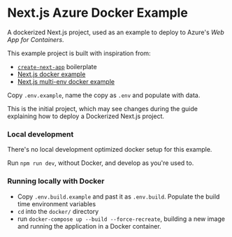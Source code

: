 # Next.js Azure Docker Example

A dockerized Next.js project, used as an example to deploy to Azure's _Web App for Containers_.

This example project is built with inspiration from:

- [`create-next-app`](https://nextjs.org/docs/api-reference/create-next-app) boilerplate
- [Next.js docker example](https://github.com/vercel/next.js/blob/canary/examples/with-docker/Dockerfile)
- [Next.js multi-env docker example](https://github.com/vercel/next.js/blob/canary/examples/with-docker-multi-env/docker/development/docker-compose.yml)

Copy `.env.example`, name the copy as `.env` and populate with data.

This is the initial project, which may see changes during the guide explaining how to deploy a Dockerized Next.js project.

### Local development

There's no local development optimized docker setup for this example.

Run `npm run dev`, without Docker, and develop as you're used to.

### Running locally with Docker

- Copy `.env.build.example` and past it as `.env.build`. Populate the build time environment variables
- `cd` into the `docker/` directory
- run `docker-compose up --build --force-recreate`, building a new image and running the application in a Docker container.
